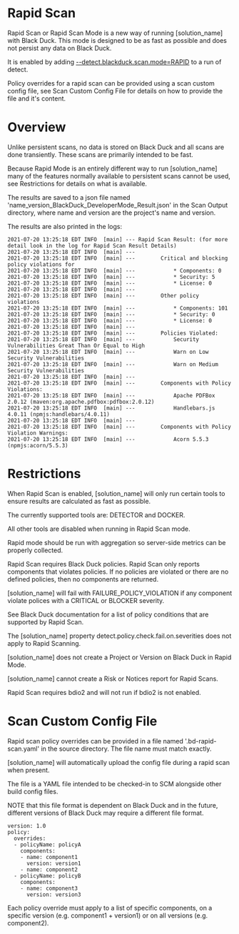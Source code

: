 # Rapid Scan

Rapid Scan or Rapid Scan Mode is a new way of running [solution_name] with Black Duck. This mode is designed to be as fast as possible and does not persist any data on Black Duck.

It is enabled by adding [--detect.blackduck.scan.mode=RAPID](../properties/configuration/blackduck-server.md#detect-scan-mode-advanced) to a run of detect.

Policy overrides for a rapid scan can be provided using a scan custom config file, see Scan Custom Config File for details on how to provide the file and it's content.

# Overview

Unlike persistent scans, no data is stored on Black Duck and all scans are done transiently. These scans are primarily intended to be fast.

Because Rapid Mode is an entirely different way to run [solution_name] many of the features normally available to persistent scans cannot be used, see Restrictions for details on what is available.

The results are saved to a json file named 'name_version_BlackDuck_DeveloperMode_Result.json' in the Scan Output directory, where name and version are the project's name and version.

The results are also printed in the logs:
```
2021-07-20 13:25:18 EDT INFO  [main] --- Rapid Scan Result: (for more detail look in the log for Rapid Scan Result Details)
2021-07-20 13:25:18 EDT INFO  [main] ---
2021-07-20 13:25:18 EDT INFO  [main] --- 		Critical and blocking policy violations for
2021-07-20 13:25:18 EDT INFO  [main] --- 			* Components: 0
2021-07-20 13:25:18 EDT INFO  [main] --- 			* Security: 5
2021-07-20 13:25:18 EDT INFO  [main] --- 			* License: 0
2021-07-20 13:25:18 EDT INFO  [main] ---
2021-07-20 13:25:18 EDT INFO  [main] --- 		Other policy violations
2021-07-20 13:25:18 EDT INFO  [main] --- 			* Components: 101
2021-07-20 13:25:18 EDT INFO  [main] --- 			* Security: 0
2021-07-20 13:25:18 EDT INFO  [main] --- 			* License: 0
2021-07-20 13:25:18 EDT INFO  [main] ---
2021-07-20 13:25:18 EDT INFO  [main] --- 		Policies Violated:
2021-07-20 13:25:18 EDT INFO  [main] --- 			Security Vulnerabilities Great Than Or Equal to High
2021-07-20 13:25:18 EDT INFO  [main] --- 			Warn on Low Security Vulnerabilities
2021-07-20 13:25:18 EDT INFO  [main] --- 			Warn on Medium Security Vulnerabilities
2021-07-20 13:25:18 EDT INFO  [main] ---
2021-07-20 13:25:18 EDT INFO  [main] --- 		Components with Policy Violations:
2021-07-20 13:25:18 EDT INFO  [main] --- 			Apache PDFBox 2.0.12 (maven:org.apache.pdfbox:pdfbox:2.0.12)
2021-07-20 13:25:18 EDT INFO  [main] --- 			Handlebars.js 4.0.11 (npmjs:handlebars/4.0.11)
2021-07-20 13:25:18 EDT INFO  [main] ---
2021-07-20 13:25:18 EDT INFO  [main] --- 		Components with Policy Violation Warnings:
2021-07-20 13:25:18 EDT INFO  [main] --- 			Acorn 5.5.3 (npmjs:acorn/5.5.3)
```

# Restrictions

When Rapid Scan is enabled, [solution_name] will only run certain tools to ensure results are calculated as fast as possible.

The currently supported tools are: DETECTOR and DOCKER.

All other tools are disabled when running in Rapid Scan mode.

Rapid mode should be run with aggregation so server-side metrics can be properly collected.

Rapid Scan requires Black Duck policies. Rapid Scan only reports components that violates policies. If no policies are violated or there are no defined policies, then no components are returned.

[solution_name] will fail with FAILURE_POLICY_VIOLATION if any component violate polices with a CRITICAL or BLOCKER severity.

See Black Duck documentation for a list of policy conditions that are supported by Rapid Scan.

The [solution_name] property detect.policy.check.fail.on.severities does not apply to Rapid Scanning.

[solution_name] does not create a Project or Version on Black Duck in Rapid Mode.

[solution_name] cannot create a Risk or Notices report for Rapid Scans.

Rapid Scan requires bdio2 and will not run if bdio2 is not enabled.

# Scan Custom Config File

Rapid scan policy overrides can be provided in a file named '.bd-rapid-scan.yaml' in the source directory. The file name must match exactly. 

[solution_name] will automatically upload the config file during a rapid scan when present. 

The file is a YAML file intended to be checked-in to SCM alongside other build config files. 

NOTE that this file format is dependent on Black Duck and in the future, different versions of Black Duck may require a different file format.
  
```
version: 1.0
policy:
  overrides:
  - policyName: policyA
    components:
    - name: component1
      version: version1
    - name: component2
  - policyName: policyB
    components:
    - name: component3
      version: version3
```

Each policy override must apply to a list of specific components, on a specific version (e.g. component1 + version1) or on all versions (e.g. component2).